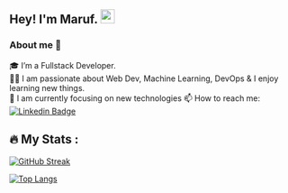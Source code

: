 <!--
**marufsiddique01/marufsiddique01** is a ✨ _special_ ✨ repository because its `README.md` (this file) appears on your GitHub profile.

Here are some ideas to get you started:

- 🔭 I’m currently working on ...
- 🌱 I’m currently learning ...
- 👯 I’m looking to collaborate on ...
- 🤔 I’m looking for help with ...
- 💬 Ask me about ...
- 📫 How to reach me: ...
- 😄 Pronouns: ...
- ⚡ Fun fact: ...
-->

## Hey! I'm Maruf. <img src="https://media.giphy.com/media/hvRJCLFzcasrR4ia7z/giphy.gif" width="25px">

### About me 🚀

🎓 I’m a Fullstack Developer. </br>
👨‍💻 I am passionate about Web Dev, Machine Learning, DevOps & I enjoy learning new things. </br>
🌱 I am currently focusing on new technologies
📫 How to reach me: [![Linkedin Badge](https://img.shields.io/badge/-marufsiddique-blue?style=flat&logo=Linkedin&logoColor=white)](https://www.linkedin.com/in/marufsiddique01/)

## :fire: My Stats :

[![GitHub Streak](http://github-readme-streak-stats.herokuapp.com?user=marufsiddique01&theme=dark&background=000000)](https://git.io/streak-stats)

[![Top Langs](https://github-readme-stats.vercel.app/api/top-langs/?username=marufsiddique01&layout=compact&theme=vision-friendly-dark)](https://github.com/anuraghazra/github-readme-stats)
